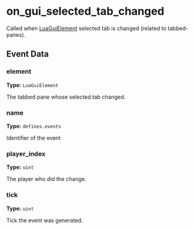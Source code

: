 # on_gui_selected_tab_changed

Called when [LuaGuiElement](runtime:LuaGuiElement) selected tab is changed (related to tabbed-panes).

## Event Data

### element

**Type:** `LuaGuiElement`

The tabbed pane whose selected tab changed.

### name

**Type:** `defines.events`

Identifier of the event

### player_index

**Type:** `uint`

The player who did the change.

### tick

**Type:** `uint`

Tick the event was generated.

